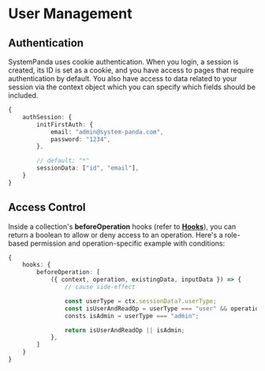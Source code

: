 # **User Management**
## **Authentication**
SystemPanda uses cookie authentication. When you login, a session is created, its ID is set as a cookie, and you have access to pages that require authentication by default. You also have access to data related to your session via the context object which you can specify which fields should be included.
```ts
{
    authSession: {
        initFirstAuth: {
            email: "admin@system-panda.com",
            password: "1234",
        },

        // default: "*"
        sessionData: ["id", "email"],
    }
}
```

## **Access Control**
Inside a collection's **beforeOperation** hooks (refer to [**Hooks**](https://github.com/serhankileci/system-panda/blob/main/docs/hooks.md)), you can return a boolean to allow or deny access to an operation. Here's a role-based permission and operation-specific example with conditions:
```ts
{
    hooks: {
        beforeOperation: [
            ({ context, operation, existingData, inputData }) => {
                // cause side-effect

                const userType = ctx.sessionData?.userType;
                const isUserAndReadOp = userType === "user" && operation === "read";
                consts isAdmin = userType === "admin";

                return isUserAndReadOp || isAdmin;
            },
        ]
    }
}
```
